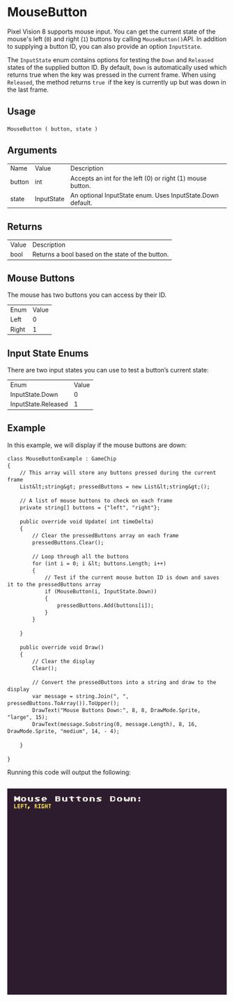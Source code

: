 # MouseButton

Pixel Vision 8 supports mouse input. You can get the current state of the mouse's left (`0`) and right (`1`) buttons by calling `MouseButton()`API. In addition to supplying a button ID, you can also provide an option `InputState`. 

The `InputState` enum contains options for testing the `Down` and `Released` states of the supplied button ID. By default, `Down` is automatically used which returns true when the key was pressed in the current frame. When using `Released`, the method returns `true `if the key is currently up but was down in the last frame.

## Usage

`MouseButton ( button, state )`

## Arguments

<table>
  <tr>
    <td>Name</td>
    <td>Value</td>
    <td>Description</td>
  </tr>
  <tr>
    <td>button</td>
    <td>int</td>
    <td>Accepts an int for the left (0) or right (1) mouse button.</td>
  </tr>
  <tr>
    <td>state</td>
    <td>InputState</td>
    <td>An optional InputState enum. Uses InputState.Down default.</td>
  </tr>
</table>


## Returns

<table>
  <tr>
    <td>Value</td>
    <td>Description</td>
  </tr>
  <tr>
    <td>bool</td>
    <td>Returns a bool based on the state of the button.</td>
  </tr>
</table>


## Mouse Buttons

The mouse has two buttons you can access by their ID.

 

<table>
  <tr>
    <td>Enum</td>
    <td>Value</td>
  </tr>
  <tr>
    <td>Left</td>
    <td>0</td>
  </tr>
  <tr>
    <td>Right</td>
    <td>1</td>
  </tr>
</table>


## Input State Enums

There are two input states you can use to test a button’s current state:

<table>
  <tr>
    <td>Enum</td>
    <td>Value</td>
  </tr>
  <tr>
    <td>InputState.Down</td>
    <td>0</td>
  </tr>
  <tr>
    <td>InputState.Released</td>
    <td>1</td>
  </tr>
</table>


## Example

In this example, we will display if the mouse buttons are down:

    class MouseButtonExample : GameChip
    {
        // This array will store any buttons pressed during the current frame
        List&lt;string&gt; pressedButtons = new List&lt;string&gt;();

        // A list of mouse buttons to check on each frame
        private string[] buttons = {"left", "right"};

        public override void Update( int timeDelta)
        { 
            // Clear the pressedButtons array on each frame
            pressedButtons.Clear();

            // Loop through all the buttons
            for (int i = 0; i &lt; buttons.Length; i++)
            {
                // Test if the current mouse button ID is down and saves it to the pressedButtons array
                if (MouseButton(i, InputState.Down))
                {
                    pressedButtons.Add(buttons[i]);
                }
            }

        }

        public override void Draw()
        { 
            // Clear the display
            Clear();

            // Convert the pressedButtons into a string and draw to the display
            var message = string.Join(", ", pressedButtons.ToArray()).ToUpper();
            DrawText("Mouse Buttons Down:", 8, 8, DrawMode.Sprite, "large", 15);
            DrawText(message.Substring(0, message.Length), 8, 16, DrawMode.Sprite, "medium", 14, - 4);

        }

    }

Running this code will output the following:

## <p style="text-align:center"><img src="images/MouseButtonOutput_image_0.png" /></p>


